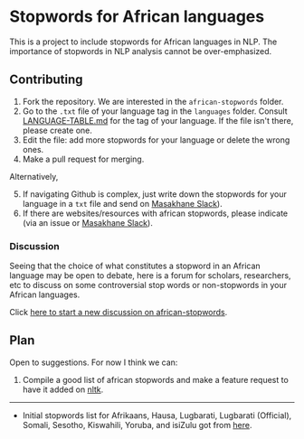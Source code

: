 # Stopwords for African languages

This is a project to include stopwords for African languages in NLP. The importance of stopwords in NLP analysis cannot be over-emphasized.

## Contributing
1. Fork the repository. We are interested in the `african-stopwords` folder. 
2. Go to the  `.txt` file of your language tag in the `languages` folder. Consult [LANGUAGE-TABLE.md](LANGUAGE-TABLE.md) for the tag of your language. If the file isn't there, please create one. 
3. Edit the file: add more stopwords for your language or delete the wrong ones.
4. Make a pull request for merging.

Alternatively,

5. If navigating Github is complex, just write down the stopwords for your language in a `txt` file and send on [Masakhane Slack](https://www.google.com/url?q=https%3A%2F%2Fjoin.slack.com%2Ft%2Fmasakhane-nlp%2Fshared_invite%2FenQtODM3ODA3ODE0ODIwLTAyYzg3M2E3Nzg4Y2I3NzgxNDg4MmNlZDE4OTBjMzBjMjg4NTcxMWZlYTg3ZDljMTU4M2FjOTk3MDVjOWM2NGM&sa=D&sntz=1&usg=AFQjCNGNjFNyyutwL-wQso1gYPGCSXGevg)).
6. If there are websites/resources with african stopwords, please indicate (via an issue or [Masakhane Slack](https://www.google.com/url?q=https%3A%2F%2Fjoin.slack.com%2Ft%2Fmasakhane-nlp%2Fshared_invite%2FenQtODM3ODA3ODE0ODIwLTAyYzg3M2E3Nzg4Y2I3NzgxNDg4MmNlZDE4OTBjMzBjMjg4NTcxMWZlYTg3ZDljMTU4M2FjOTk3MDVjOWM2NGM&sa=D&sntz=1&usg=AFQjCNGNjFNyyutwL-wQso1gYPGCSXGevg)).
 
### Discussion

Seeing that the choice of what constitutes a stopword in an African language may be open to debate, here is a forum for scholars, researchers, etc to discuss on some controversial stop words or non-stopwords in your African languages.

Click [here to start a new discussion on african-stopwords](https://github.com/masakhane-io/masakhane-preprocessing/discussions/new?category=african-stopwords).

## Plan
Open to suggestions. For now I think we can:

1. Compile a good list of african stopwords and make a feature request to have it added on [nltk](https://github.com/nltk/nltk/blob/develop/CONTRIBUTING.md).


___

- Initial stopwords list for Afrikaans, Hausa, Lugbarati, Lugbarati (Official), Somali, Sesotho, Kiswahili, Yoruba, and isiZulu got from [here](https://www.kaggle.com/rtatman/stopword-lists-for-african-languages). 